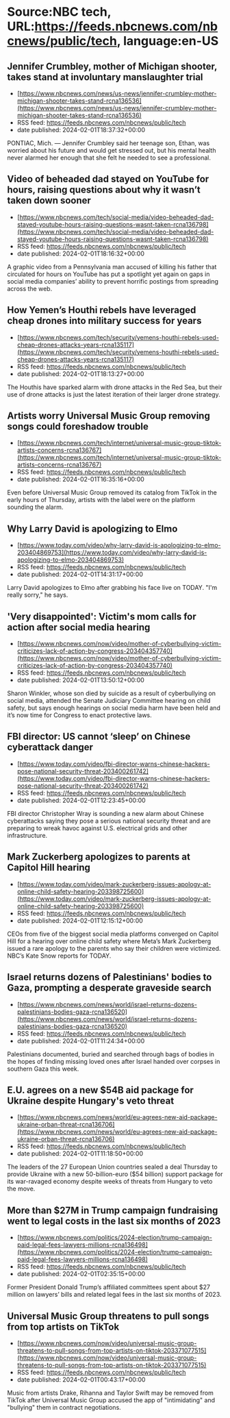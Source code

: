 # Source:NBC tech, URL:https://feeds.nbcnews.com/nbcnews/public/tech, language:en-US

## Jennifer Crumbley, mother of Michigan shooter, takes stand at involuntary manslaughter trial
 - [https://www.nbcnews.com/news/us-news/jennifer-crumbley-mother-michigan-shooter-takes-stand-rcna136536](https://www.nbcnews.com/news/us-news/jennifer-crumbley-mother-michigan-shooter-takes-stand-rcna136536)
 - RSS feed: https://feeds.nbcnews.com/nbcnews/public/tech
 - date published: 2024-02-01T18:37:32+00:00

PONTIAC, Mich. — Jennifer Crumbley said her teenage son, Ethan, was worried about his future and would get stressed out, but his mental health never alarmed her enough that she felt he needed to see a professional.

## Video of beheaded dad stayed on YouTube for hours, raising questions about why it wasn’t taken down sooner
 - [https://www.nbcnews.com/tech/social-media/video-beheaded-dad-stayed-youtube-hours-raising-questions-wasnt-taken-rcna136798](https://www.nbcnews.com/tech/social-media/video-beheaded-dad-stayed-youtube-hours-raising-questions-wasnt-taken-rcna136798)
 - RSS feed: https://feeds.nbcnews.com/nbcnews/public/tech
 - date published: 2024-02-01T18:16:32+00:00

A graphic video from a Pennsylvania man accused of killing his father that circulated for hours on YouTube has put a spotlight yet again on gaps in social media companies’ ability to prevent horrific postings from spreading across the web.

## How Yemen’s Houthi rebels have leveraged cheap drones into military success for years
 - [https://www.nbcnews.com/tech/security/yemens-houthi-rebels-used-cheap-drones-attacks-years-rcna135117](https://www.nbcnews.com/tech/security/yemens-houthi-rebels-used-cheap-drones-attacks-years-rcna135117)
 - RSS feed: https://feeds.nbcnews.com/nbcnews/public/tech
 - date published: 2024-02-01T18:13:27+00:00

The Houthis have sparked alarm with drone attacks in the Red Sea, but their use of drone attacks is just the latest iteration of their larger drone strategy.

## Artists worry Universal Music Group removing songs could foreshadow trouble
 - [https://www.nbcnews.com/tech/internet/universal-music-group-tiktok-artists-concerns-rcna136767](https://www.nbcnews.com/tech/internet/universal-music-group-tiktok-artists-concerns-rcna136767)
 - RSS feed: https://feeds.nbcnews.com/nbcnews/public/tech
 - date published: 2024-02-01T16:35:16+00:00

Even before Universal Music Group removed its catalog from TikTok in the early hours of Thursday, artists with the label were on the platform sounding the alarm.

## Why Larry David is apologizing to Elmo
 - [https://www.today.com/video/why-larry-david-is-apologizing-to-elmo-203404869753](https://www.today.com/video/why-larry-david-is-apologizing-to-elmo-203404869753)
 - RSS feed: https://feeds.nbcnews.com/nbcnews/public/tech
 - date published: 2024-02-01T14:31:17+00:00

Larry David apologizes to Elmo after grabbing his face live on TODAY. "I'm really sorry," he says.

## 'Very disappointed': Victim's mom calls for action after social media hearing
 - [https://www.nbcnews.com/now/video/mother-of-cyberbullying-victim-criticizes-lack-of-action-by-congress-203404357740](https://www.nbcnews.com/now/video/mother-of-cyberbullying-victim-criticizes-lack-of-action-by-congress-203404357740)
 - RSS feed: https://feeds.nbcnews.com/nbcnews/public/tech
 - date published: 2024-02-01T13:50:12+00:00

Sharon Winkler, whose son died by suicide as a result of cyberbullying on social media, attended the Senate Judiciary Committee hearing on child safety, but says enough hearings on social media harm have been held and it’s now time for Congress to enact protective laws.

## FBI director: US cannot ‘sleep’ on Chinese cyberattack danger
 - [https://www.today.com/video/fbi-director-warns-chinese-hackers-pose-national-security-threat-203400261742](https://www.today.com/video/fbi-director-warns-chinese-hackers-pose-national-security-threat-203400261742)
 - RSS feed: https://feeds.nbcnews.com/nbcnews/public/tech
 - date published: 2024-02-01T12:23:45+00:00

FBI director Christopher Wray is sounding a new alarm about Chinese cyberattacks saying they pose a serious national security threat and are preparing to wreak havoc against U.S. electrical grids and other infrastructure.

## Mark Zuckerberg apologizes to parents at Capitol Hill hearing
 - [https://www.today.com/video/mark-zuckerberg-issues-apology-at-online-child-safety-hearing-203398725600](https://www.today.com/video/mark-zuckerberg-issues-apology-at-online-child-safety-hearing-203398725600)
 - RSS feed: https://feeds.nbcnews.com/nbcnews/public/tech
 - date published: 2024-02-01T12:15:12+00:00

CEOs from five of the biggest social media platforms converged on Capitol Hill for a hearing over online child safety where Meta’s Mark Zuckerberg issued a rare apology to the parents who say their children were victimized. NBC’s Kate Snow reports for TODAY.

## Israel returns dozens of Palestinians' bodies to Gaza, prompting a desperate graveside search
 - [https://www.nbcnews.com/news/world/israel-returns-dozens-palestinians-bodies-gaza-rcna136520](https://www.nbcnews.com/news/world/israel-returns-dozens-palestinians-bodies-gaza-rcna136520)
 - RSS feed: https://feeds.nbcnews.com/nbcnews/public/tech
 - date published: 2024-02-01T11:24:34+00:00

Palestinians documented, buried and searched through bags of bodies in the hopes of finding missing loved ones after Israel handed over corpses in southern Gaza this week.

## E.U. agrees on a new $54B aid package for Ukraine despite Hungary's veto threat
 - [https://www.nbcnews.com/news/world/eu-agrees-new-aid-package-ukraine-orban-threat-rcna136706](https://www.nbcnews.com/news/world/eu-agrees-new-aid-package-ukraine-orban-threat-rcna136706)
 - RSS feed: https://feeds.nbcnews.com/nbcnews/public/tech
 - date published: 2024-02-01T11:18:50+00:00

The leaders of the 27 European Union countries sealed a deal Thursday to provide Ukraine with a new 50-billion-euro ($54 billion) support package for its war-ravaged economy despite weeks of threats from Hungary to veto the move.

## More than $27M in Trump campaign fundraising went to legal costs in the last six months of 2023
 - [https://www.nbcnews.com/politics/2024-election/trump-campaign-paid-legal-fees-lawyers-millions-rcna136498](https://www.nbcnews.com/politics/2024-election/trump-campaign-paid-legal-fees-lawyers-millions-rcna136498)
 - RSS feed: https://feeds.nbcnews.com/nbcnews/public/tech
 - date published: 2024-02-01T02:35:15+00:00

Former President Donald Trump’s affiliated committees spent about $27 million on lawyers’ bills and related legal fees in the last six months of 2023.

## Universal Music Group threatens to pull songs from top artists on TikTok
 - [https://www.nbcnews.com/now/video/universal-music-group-threatens-to-pull-songs-from-top-artists-on-tiktok-203371077515](https://www.nbcnews.com/now/video/universal-music-group-threatens-to-pull-songs-from-top-artists-on-tiktok-203371077515)
 - RSS feed: https://feeds.nbcnews.com/nbcnews/public/tech
 - date published: 2024-02-01T00:43:17+00:00

Music from artists Drake, Rihanna and Taylor Swift may be removed from TikTok after Universal Music Group accused the app of "intimidating" and "bullying" them in contract negotiations.


